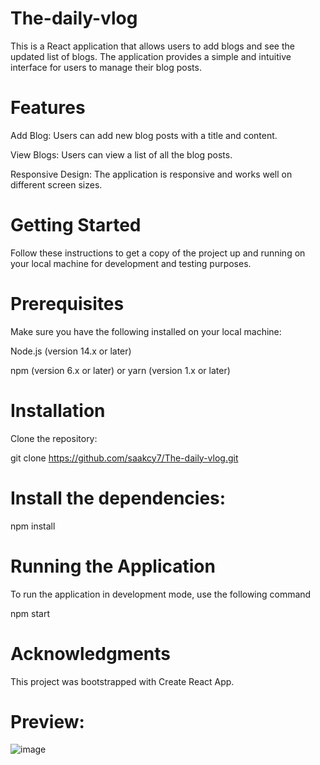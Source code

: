 # The-daily-vlog

This is a React application that allows users to add blogs and see the updated list of blogs. The application provides a simple and intuitive interface for users to manage their blog posts.

# Features

Add Blog: Users can add new blog posts with a title and content.

View Blogs: Users can view a list of all the blog posts.

Responsive Design: The application is responsive and works well on different screen sizes.

# Getting Started
Follow these instructions to get a copy of the project up and running on your local machine for development and testing purposes.

# Prerequisites
Make sure you have the following installed on your local machine:

Node.js (version 14.x or later)

npm (version 6.x or later) or yarn (version 1.x or later)

# Installation
Clone the repository:

git clone https://github.com/saakcy7/The-daily-vlog.git

# Install the dependencies:

npm install

# Running the Application

To run the application in development mode, use the following command

npm start

# Acknowledgments

This project was bootstrapped with Create React App.

# Preview:

![image](https://github.com/user-attachments/assets/bfe33a6c-5427-49e6-ab5a-942c6e943640)



